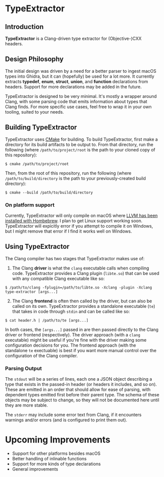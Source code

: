 # TypeExtractor

## Introduction

**TypeExtractor** is a Clang-driven type extractor for (Objective-)CXX headers.

## Design Philosophy

The initial design was driven by a need for a better parser to ingest macOS types into Ghidra, but it can (hopefully) be used for a lot more. It currently extracts **typedef**, **enum**, **struct**, **union**, and **function** declarations from headers. Support for more declarations may be added in the future.

TypeExtractor is designed to be very minimal. It's mostly a wrapper around Clang, with some parsing code that emits information about types that Clang finds. For more specific use cases, feel free to wrap it in your own tooling, suited to your needs.

## Building TypeExtractor

TypeExtractor uses [CMake](https://cmake.org/) for building. To build TypeExtractor, first make a directory for its build artifacts to be output to. From that directory, run the following (where `/path/to/project/root` is the path to your cloned copy of this repository):

```
$ cmake /path/to/project/root
```

Then, from the root of this repository, run the following (where `/path/to/build/directory` is the path to your previously-created build directory):

```
$ cmake --build /path/to/build/directory
```

### On platform support

Currently, TypeExtractor will only compile on macOS where [LLVM has been installed with Hombebrew](https://formulae.brew.sh/formula/llvm). I plan to get Linux support working soon. TypeExtractor will expicitly error if you attempt to compile it on Windows, but I might remove that error if I find it works well on Windows.

## Using TypeExtractor

The Clang compiler has two stages that TypeExtractor makes use of:

1. The Clang **driver** is what the `clang` executable calls when compiling code. TypeExtractor provides a Clang plugin (`libte.so`) that can be used with any compatible Clang executable like so:

```
$ /path/to/clang -fplugin=/path/to/libte.so -Xclang -plugin -Xclang type-extractor [args...]
```

2. The Clang **frontend** is often then called by the driver, but can also be called on its own. TypeExtractor provides a standalone executable (`te`) that takes in code through `stdin` and can be called like so:

```
$ cat header.h | /path/to/te [args...]
```

In both cases, the `[args...]` passed in are then passed directly to the Clang driver or frontend (respectively). The driver approach (with a `clang` executable) might be useful if you're fine with the driver making some configuration decisions for you. The frontend approach (with the standalone `te` exectuable) is best if you want more manual control over the configuration of the Clang compiler.

### Parsing Output

The `stdout` will be a series of lines, each one a JSON object describing a type that exists in the passed-in header (or headers it includes, and so on). These are emitted in an order that should allow for ease of parsing, with dependent types emitted first before their parent type. The schema of these objects may be subject to change, so they will not be documented here until they are more stable.

The `stderr` may include some error text from Clang, if it encounters warnings and/or errors (and is configured to print them out).

# Upcoming Improvements

- Support for other platforms besides macOS
- Better handling of inlinable functions
- Support for more kinds of type declarations
- General improvements
